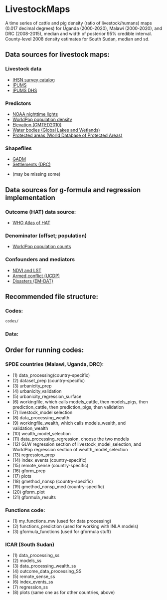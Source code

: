 # LivestockMaps
A time series of cattle and pig density (ratio of livestock/humans) maps (0.017 decimal degrees) for Uganda (2000-2020), Malawi (2000-2020), and DRC (2008-2015), median and width of posterior 95% credible interval. County-level 2008 density estimates for South Sudan, median and sd. 

## Data sources for livestock maps:

### Livestock data
* [IHSN survey catalog](https://catalog.ihsn.org/catalog)
* [IPUMS](https://ipums.org)
* [IPUMS DHS](https://www.idhsdata.org/idhs/)

### Predictors
* [NOAA nighttime lights](https://www.worldpop.org/geodata/listing?id=75)
* [WorldPop population density](https://ngdc.noaa.gov/eog/dmsp/downloadV4composites.html)
* [Elevation (GMTED2010)](https://www.usgs.gov/centers/eros/science/usgs-eros-archive-digital-elevation-global-multi-resolution-terrain-elevation?qt-science_center_objects=0#qt-science_center_objects)
* [Water bodies (Global Lakes and Wetlands)](https://www.worldwildlife.org/pages/global-lakes-and-wetlands-database)
* [Protected areas (World Database of Protected Areas)](https://www.protectedplanet.net/en)

### Shapefiles
* [GADM](https://gadm.org/download_country_v3.html)
* [Settlements (DRC)](https://cod-data.forest-atlas.org/datasets/eaa138a4908b4d1588e6ba3d21ea5698_0/data)
- (may be missing some)

## Data sources for g-formula and regression implementation

### Outcome (HAT) data source:
* [WHO Atlas of HAT](https://www.who.int/trypanosomiasis_african/country/foci_AFRO/en/)

### Denominator (offset; population)
* [WorldPop population counts](https://www.worldpop.org/project/categories?id=3)

### Confounders and mediators
* [NDVI and LST](https://ladsweb.modaps.eosdis.nasa.gov)
* [Armed conflict (UCDP)](https://ucdp.uu.se)
* [Disasters (EM-DAT)](https://www.emdat.be)

## Recommended file structure:
### Codes:
```bash
codes/
```
### Data:

## Order for running codes: 

### SPDE countries (Malawi, Uganda, DRC):

- (1) data_processing(country-specific)
- (2) dataset_prep (country-specific)
- (3) urbanicity_prep
- (4) urbanicity_validation
- (5) urbanicity_regression_surface
- (6) workingfile, which calls models_cattle, then models_pigs, then prediction_cattle, then prediction_pigs, then validation
- (7) livestock_model selection
- (8) data_processing_wealth
- (9) workingfile_wealth, which calls models_wealth, and validation_wealth
- (10) wealth_model_selection
- (11) data_processing_regression, choose the two models
- (12) GLW regression section of livestock_model_selection, and WorldPop regression section of wealth_model_selection
- (13) regression_prep
- (14) index_events (country-specific)
- (15) remote_sense (country-specific)
- (16) gform_prep 
- (17) plots
- (18) gmethod_nonsp (country-specific)
- (19) gmethod_nonsp_med (country-specific)
- (20) gform_plot
- (21) gformula_results

### Functions code:
- (1) my_functions_mw (used for data processing)
- (2) functions_prediction (used for working with INLA models)
- (3) gformula_functions (used for gformula stuff)

### ICAR (South Sudan) 
- (1) data_processing_ss
- (2) models_ss
- (3) data_processing_wealth_ss
- (4) outcome_data_processing_SS
- (5) remote_sense_ss
- (6) index_events_ss
- (7) regression_ss
- (8) plots (same one as for other countries, above)
